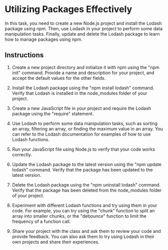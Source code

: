 # Utilizing Packages Effectively

In this task, you need to create a new Node.js project and install the Lodash package using npm. Then, use Lodash in your project to perform some data manipulation tasks. Finally, update and delete the Lodash package to learn how to manage packages using npm.

## Instructions
1. Create a new project directory and initialize it with npm using the "npm init" command. Provide a name and description for your project, and accept the default values for the other fields.

2. Install the Lodash package using the "npm install lodash" command. Verify that Lodash is installed in the node_modules folder of your project.

3. Create a new JavaScript file in your project and require the Lodash package using the "require" statement.

4. Use Lodash to perform some data manipulation tasks, such as sorting an array, filtering an array, or finding the maximum value in an array. You can refer to the Lodash documentation for examples of how to use Lodash functions.

5. Run your JavaScript file using Node.js to verify that your code works correctly.

6. Update the Lodash package to the latest version using the "npm update lodash" command. Verify that the package has been updated to the latest version.

7. Delete the Lodash package using the "npm uninstall lodash" command. Verify that the package has been deleted from the node_modules folder of your project.

8. Experiment with different Lodash functions and try using them in your code. For example, you can try using the "chunk" function to split an array into smaller chunks, or the "debounce" function to limit the frequency of a function call.

9. Share your project with the class and ask them to review your code and provide feedback. You can also ask them to try using Lodash in their own projects and share their experiences.
